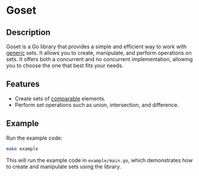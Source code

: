 # Goset

## Description
Goset is a Go library that provides a simple and efficient way to work with [generic](https://go.dev/blog/intro-generics) sets. It allows you to create, manipulate, and perform operations on sets. It offers both a concurrent and no concurrent implementation, allowing you to choose the one that best fits your needs.

## Features
- Create sets of [comparable](https://go.dev/blog/comparable) elements.
- Perform set operations such as union, intersection, and difference.

## Example
Run the example code:
```sh
make example
```
This will run the example code in `example/main.go`, which demonstrates how to create and manipulate sets using the library.
